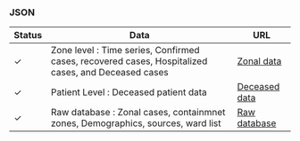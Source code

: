 ### JSON

| Status        | Data                                                                      | URL                                                      |
| ------------- | ------------------------------------------------------------------------- | -------------------------------------------------------- |
| &#10003; | Zone level : Time series, Confirmed cases, recovered cases, Hospitalized cases, and Deceased cases | [Zonal data](https://v2-api.sheety.co/be53bea9995480777df56e14adcfd93b/covid19Chennai/cases)              |
| &#10003; | Patient Level : Deceased patient data              | [Deceased data](https://v2-api.sheety.co/2d9b3ea4cab67c829e7753be116326e2/covid19/deceased)    
| &#10003; | Raw database : Zonal cases, containmnet zones, Demographics, sources, ward list  | [Raw database](https://docs.google.com/spreadsheets/d/1-SUs7yJeJzYQMNbH6ERPReV0ua9bDHZtb_uHqbEPeI8/edit?usp=sharing)
